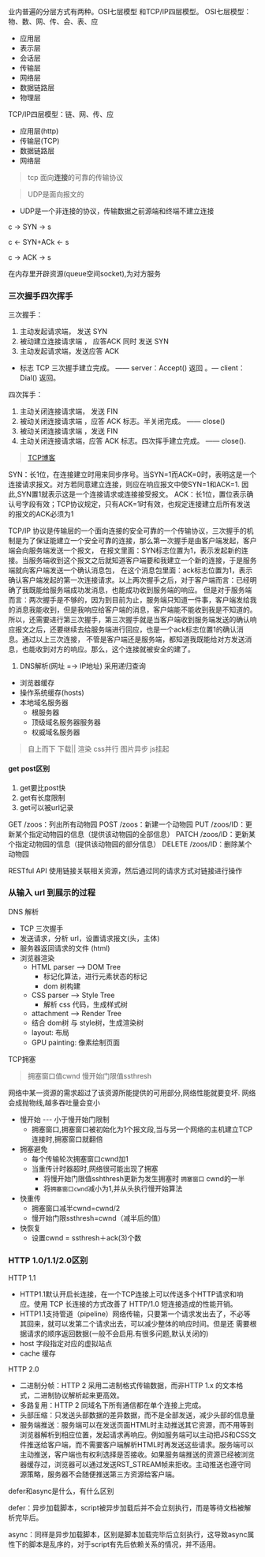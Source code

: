 业内普遍的分层方式有两种。OSI七层模型 和TCP/IP四层模型。
OSI七层模型：物、数、网、传、会、表、应
+ 应用层
+ 表示层
+ 会话层
+ 传输层
+ 网络层
+ 数据链路层
+ 物理层

TCP/IP四层模型：链、网、传、应
+ 应用层(http)
+ 传输层(TCP)
+ 数据链路层
+ 网络层

> tcp 面向**连接**的可靠的传输协议

> UDP是面向报文的
+ UDP是一个非连接的协议，传输数据之前源端和终端不建立连接

c ->   SYN   -> s

c <- SYN+ACk <- s

c ->   ACK   -> s

在内存里开辟资源(queue空间socket),为对方服务

### 三次握手四次挥手

三次握手：
1. 主动发起请求端， 发送 SYN
2. 被动建立连接请求端 ， 应答ACK 同时 发送 SYN
3. 主动发起请求端，发送应答 ACK
* 标志 TCP 三次握手建立完成。 —— server：Accept() 返回 。— client：Dial() 返回。

四次挥手：
1. 主动关闭连接请求端， 发送 FIN
2. 被动关闭连接请求端 ，应答 ACK
标志。半关闭完成。 —— close()
3. 被动关闭连接请求端 ，发送 FIN
4.  主动关闭连接请求端，应答 ACK
标志。四次挥手建立完成。 —— close().


> [TCP博客](https://www.cnblogs.com/shineyoung/p/10656914.html)

SYN：长1位，在连接建立时用来同步序号。当SYN=1而ACK=0时，表明这是一个连接请求报文。对方若同意建立连接，则应在响应报文中使SYN=1和ACK=1. 因此,SYN置1就表示这是一个连接请求或连接接受报文。
ACK：长1位，置位表示确认号字段有效；TCP协议规定，只有ACK=1时有效，也规定连接建立后所有发送的报文的ACK必须为1

TCP/IP 协议是传输层的一个面向连接的安全可靠的一个传输协议，三次握手的机制是为了保证能建立一个安全可靠的连接，那么第一次握手是由客户端发起，客户端会向服务端发送一个报文，
在报文里面：SYN标志位置为1，表示发起新的连接。当服务端收到这个报文之后就知道客户端要和我建立一个新的连接，于是服务端就向客户端发送一个确认消息包，
在这个消息包里面：ack标志位置为1，表示确认客户端发起的第一次连接请求。以上两次握手之后，对于客户端而言：已经明确了我既能给服务端成功发消息，也能成功收到服务端的响应。
但是对于服务端而言：两次握手是不够的，因为到目前为止，服务端只知道一件事，客户端发给我的消息我能收到，但是我响应给客户端的消息，客户端能不能收到我是不知道的。
所以，还需要进行第三次握手，第三次握手就是当客户端收到服务端发送的确认响应报文之后，还要继续去给服务端进行回应，也是一个ack标志位置1的确认消息。通过以上三次连接，
不管是客户端还是服务端，都知道我既能给对方发送消息，也能收到对方的响应。那么，这个连接就被安全的建了。



1. DNS解析(网址 =-> IP地址)
 采用递归查询
+ 浏览器缓存
+ 操作系统缓存(hosts)
+ 本地域名服务器
    + 根服务器
    + 顶级域名服务器服务器
    + 权威域名服务器


> 自上而下 下载|| 渲染   css并行 图片异步  js挂起

#### get post区别
1. get要比post快
2. get有长度限制
3. get可以被url记录

GET /zoos：列出所有动物园
POST /zoos：新建一个动物园
PUT /zoos/ID：更新某个指定动物园的信息（提供该动物园的全部信息）
PATCH /zoos/ID：更新某个指定动物园的信息（提供该动物园的部分信息）
DELETE /zoos/ID：删除某个动物园

RESTful API
使用链接关联相关资源，然后通过同的请求方式对链接进行操作


### 从输入 url 到展示的过程

DNS 解析

+ TCP 三次握手
+ 发送请求，分析 url，设置请求报文(头，主体)
+ 服务器返回请求的文件 (html)
+ 浏览器渲染
    + HTML parser --> DOM Tree
        + 标记化算法，进行元素状态的标记
        + dom 树构建
    + CSS parser --> Style Tree
        + 解析 css 代码，生成样式树
    + attachment --> Render Tree
    + 结合 dom树 与 style树，生成渲染树
    + layout: 布局
    + GPU painting: 像素绘制页面

TCP拥塞
> 拥塞窗口值cwnd 慢开始门限值ssthresh

网络中某一资源的需求超过了该资源所能提供的可用部分,网络性能就要变坏. 网络会成抛物线,越多吞吐量会变小

+ 慢开始 --- 小于慢开始门限制
    + 拥塞窗口,拥塞窗口被初始化为1个报文段,当与另一个网络的主机建立TCP连接时,拥塞窗口就翻倍
+ 拥塞避免
    + 每个传输轮次拥塞窗口cwnd加1
    + 当重传计时器超时,网络很可能出现了拥塞
        + 将慢开始门限值sshthresh更新为发生拥塞时 `拥塞窗口` cwnd的一半
        + 将`拥塞窗口cwnd`减小为1,并从头执行慢开始算法
+ 快重传
    + 拥塞窗口减半cwnd=cwnd/2
    + 慢开始门限ssthresh=cwnd（减半后的值）
+ 快恢复
    + 设置cwnd = ssthresh＋ack(3)个数


### HTTP 1.0/1.1/2.0区别
HTTP 1.1

+ HTTP1.1默认开启长连接，在一个TCP连接上可以传送多个HTTP请求和响应。使用 TCP 长连接的方式改善了 HTTP/1.0 短连接造成的性能开销。
+ HTTP1.1支持管道（pipeline）网络传输，只要第一个请求发出去了，不必等其回来，就可以发第二个请求出去，可以减少整体的响应时间。但是还
  需要根据请求的顺序返回数据(一般不会启用.有很多问题,默认关闭的)
+ host 字段指定对应的虚拟站点
+ cache 缓存

HTTP 2.0

+ 二进制分帧：HTTP 2 采用二进制格式传输数据，而非HTTP 1.x 的文本格式，二进制协议解析起来更高效。
+ 多路复用：HTTP 2 同域名下所有通信都在单个连接上完成。
+ 头部压缩：只发送头部数据的差异数据，而不是全部发送，减少头部的信息量
+ 服务端推送：服务端可以在发送页面HTML时主动推送其它资源，而不用等到浏览器解析到相应位置，发起请求再响应。例如服务端可以主动把JS和CSS文件推送给客户端，而不需要客户端解析HTML时再发送这些请求。服务端可以主动推送，客户端也有权利选择是否接收。如果服务端推送的资源已经被浏览器缓存过，浏览器可以通过发送RST_STREAM帧来拒收。主动推送也遵守同源策略，服务器不会随便推送第三方资源给客户端。


defer和async是什么，有什么区别

defer：异步加载脚本，script被异步加载后并不会立刻执行，而是等待文档被解析完毕后。

async：同样是异步加载脚本，区别是脚本加载完毕后立刻执行，这导致async属性下的脚本是乱序的，对于script有先后依赖关系的情况，并不适用。